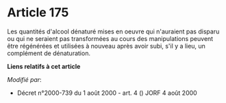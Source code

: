 # Article 175

Les quantités d'alcool dénaturé mises en oeuvre qui n'auraient pas disparu ou qui ne seraient pas transformées au cours des
manipulations peuvent être régénérées et utilisées à nouveau après avoir subi, s'il y a lieu, un complément de dénaturation.

**Liens relatifs à cet article**

_Modifié par_:

  - Décret n°2000-739 du 1 août 2000 - art. 4 () JORF 4 août 2000
